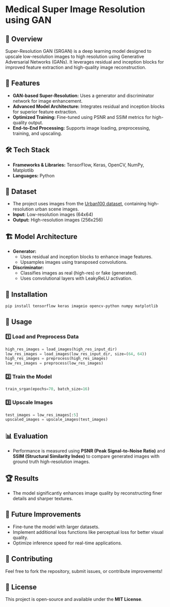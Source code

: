 # Medical Super Image Resolution using GAN

## 📌 Overview
Super-Resolution GAN (SRGAN) is a deep learning model designed to upscale low-resolution images to high resolution using Generative Adversarial Networks (GANs). It leverages residual and inception blocks for improved feature extraction and high-quality image reconstruction.

## 🚀 Features
- **GAN-based Super-Resolution:** Uses a generator and discriminator network for image enhancement.
- **Advanced Model Architecture:** Integrates residual and inception blocks for superior feature extraction.
- **Optimized Training:** Fine-tuned using PSNR and SSIM metrics for high-quality output.
- **End-to-End Processing:** Supports image loading, preprocessing, training, and upscaling.

## 🛠️ Tech Stack
- **Frameworks & Libraries:** TensorFlow, Keras, OpenCV, NumPy, Matplotlib
- **Languages:** Python

## 📂 Dataset
- The project uses images from the [Urban100 dataset](https://www.kaggle.com/datasets/harshraone/urban100), containing high-resolution urban scene images.
- **Input:** Low-resolution images (64x64)
- **Output:** High-resolution images (256x256)

## 🏗️ Model Architecture
- **Generator:**
  - Uses residual and inception blocks to enhance image features.
  - Upsamples images using transposed convolutions.
- **Discriminator:**
  - Classifies images as real (high-res) or fake (generated).
  - Uses convolutional layers with LeakyReLU activation.

## 🔧 Installation
```sh
pip install tensorflow keras imageio opencv-python numpy matplotlib
```

## 📜 Usage
### 1️⃣ Load and Preprocess Data
```python
high_res_images = load_images(high_res_input_dir)
low_res_images = load_images(low_res_input_dir, size=(64, 64))
high_res_images = preprocess(high_res_images)
low_res_images = preprocess(low_res_images)
```

### 2️⃣ Train the Model
```python
train_srgan(epochs=70, batch_size=16)
```

### 3️⃣ Upscale Images
```python
test_images = low_res_images[:5]
upscaled_images = upscale_images(test_images)
```

## 📊 Evaluation
- Performance is measured using **PSNR (Peak Signal-to-Noise Ratio)** and **SSIM (Structural Similarity Index)** to compare generated images with ground truth high-resolution images.

## 🏆 Results
- The model significantly enhances image quality by reconstructing finer details and sharper textures.

## 📌 Future Improvements
- Fine-tune the model with larger datasets.
- Implement additional loss functions like perceptual loss for better visual quality.
- Optimize inference speed for real-time applications.

## 🤝 Contributing
Feel free to fork the repository, submit issues, or contribute improvements!

## 📜 License
This project is open-source and available under the **MIT License**.


